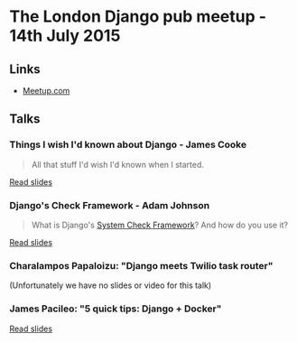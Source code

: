 # The London Django pub meetup - 14th July 2015

## Links

* [Meetup.com](http://www.meetup.com/The-London-Django-Meetup-Group/events/223297765/)

## Talks

### Things I wish I'd known about Django - James Cooke

> All that stuff I'd wish I'd known when I started.

[Read slides](https://speakerdeck.com/jamescooke/things-i-wish-id-known-about-django)

### Django's Check Framework - Adam Johnson

> What is Django's
> [System Check Framework](https://docs.djangoproject.com/en/1.8/ref/checks/)?
> And how do you use it?

[Read slides](https://github.com/adamchainz/django-talk-system-checks/blob/master/django-talk-system-checks.pdf)

### Charalampos Papaloizu: "Django meets Twilio task router"

(Unfortunately we have no slides or video for this talk)

### James Pacileo: "5 quick tips: Django + Docker"

[Read slides](http://slides.com/jamespacileo/5-quick-tips-django-docker/fullscreen)
